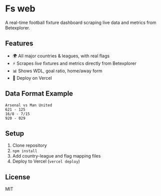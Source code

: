 # Fs web

A real-time football fixture dashboard scraping live data and metrics from Betexplorer.

## Features

- 🌍 All major countries & leagues, with real flags
- ⚡ Scrapes *live* fixtures and metrics directly from Betexplorer
- 📊 Shows WDL, goal ratio, home/away form
- 🚀 Deploy on Vercel

## Data Format Example

```
Arsenal vs Man United
621 - 125
16/8 - 7/15
920 - 029
```

## Setup

1. Clone repository
2. `npm install`
3. Add country-league and flag mapping files
4. Deploy to Vercel (`vercel deploy`)

## License

MIT
